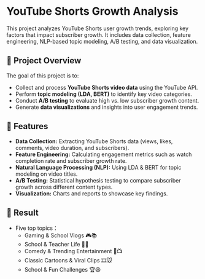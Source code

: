 # YouTube Shorts Growth Analysis

This project analyzes YouTube Shorts user growth trends, exploring key factors that impact subscriber growth. It includes data collection, feature engineering, NLP-based topic modeling, A/B testing, and data visualization.

## 📌 Project Overview

The goal of this project is to:
- Collect and process **YouTube Shorts video data** using the YouTube API.
- Perform **topic modeling (LDA, BERT)** to identify key video categories.
- Conduct **A/B testing** to evaluate high vs. low subscriber growth content.
- Generate **data visualizations** and insights into user engagement trends.

## 🚀 Features

- **Data Collection:** Extracting YouTube Shorts data (views, likes, comments, video duration, and subscribers).
- **Feature Engineering:** Calculating engagement metrics such as watch completion rate and subscriber growth rate.
- **Natural Language Processing (NLP):** Using LDA & BERT for topic modeling on video titles.
- **A/B Testing:** Statistical hypothesis testing to compare subscriber growth across different content types.
- **Visualization:** Charts and reports to showcase key findings.

## 🎯 Result

- Five top topics：
  - Gaming & School Vlogs 🎮📚
  - School & Teacher Life 📖🏫
  - Comedy & Trending Entertainment 🤣📺
  - Classic Cartoons & Viral Clips 🎞️🐭
  - School & Fun Challenges 🏆😆
 


